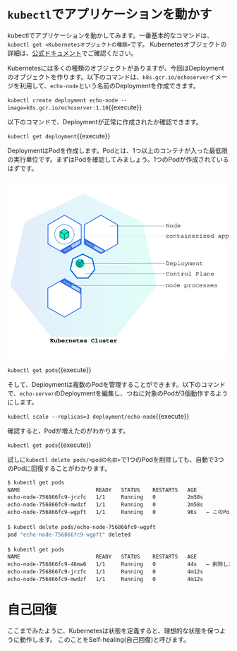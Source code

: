 # `kubectl`でアプリケーションを動かす

kubectlでアプリケーションを動かしてみます。一番基本的なコマンドは、`kubectl get <Kubernetesオブジェクトの種類>`です。 Kubernetesオブジェクトの詳細は、[公式ドキュメント](https://kubernetes.io/ja/docs/concepts/overview/working-with-objects/kubernetes-objects/)でご確認ください。

Kubernetesには多くの種類のオブジェクトがありますが、今回はDeploymentのオブジェクトを作ります。以下のコマンドは、`k8s.gcr.io/echoserver`イメージを利用して、`echo-node`という名前のDeploymentを作成できます。

`kubectl create deployment echo-node --image=k8s.gcr.io/echoserver:1.10`{{execute}}

以下のコマンドで、Deploymentが正常に作成されたか確認できます。

`kubectl get deployment`{{execute}}

DeploymentはPodを作成します。Podとは、1つ以上のコンテナが入った最低限の実行単位です。まずはPodを確認してみましょう。1つのPodが作成されているはずです。

![](./assets/module_02_first_app.svg)

`kubectl get pods`{{execute}}

そして、Deploymentは複数のPodを管理することができます。以下のコマンドで、`echo-server`のDeploymentを編集し、つねに対象のPodが3個動作するようにします。

`kubectl scale --replicas=3 deployment/echo-node`{{execute}}

確認すると、Podが増えたのがわかります。

`kubectl get pods`{{execute}}

試しに`kubectl delete pods/<podの名前>`で1つのPodを削除しても、自動で3つのPodに回復することがわかります。

```sh
$ kubectl get pods
NAME                        READY   STATUS    RESTARTS   AGE
echo-node-756866fc9-jrzfc   1/1     Running   0          2m58s
echo-node-756866fc9-mwdzf   1/1     Running   0          2m58s
echo-node-756866fc9-wgpft   1/1     Running   0          96s   ← このPodを削除する

$ kubectl delete pods/echo-node-756866fc9-wgpft
pod "echo-node-756866fc9-wgpft" deleted

$ kubectl get pods
NAME                        READY   STATUS    RESTARTS   AGE
echo-node-756866fc9-46mw6   1/1     Running   0          44s   ← 削除したPodとは別のPodが作成されている
echo-node-756866fc9-jrzfc   1/1     Running   0          4m12s
echo-node-756866fc9-mwdzf   1/1     Running   0          4m12s
```

# 自己回復

ここまでみたように、Kubernetesは状態を定義すると、理想的な状態を保つように動作します。 このことをSelf-healing(自己回復)と呼びます。